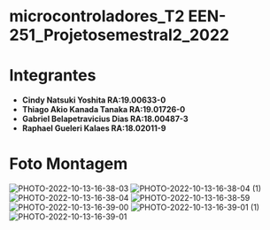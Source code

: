 # microcontroladores_T2 EEN-251_Projetosemestral2_2022

# Integrantes
- **Cindy Natsuki Yoshita          RA:19.00633-0**
- **Thiago Akio Kanada Tanaka      RA:19.01726-0**
- **Gabriel Belapetravicius Dias   RA:18.00487-3**
- **Raphael Gueleri Kalaes         RA:18.02011-9**

# Foto Montagem
![PHOTO-2022-10-13-16-38-03](https://user-images.githubusercontent.com/79462846/195697313-51d46c1c-6b0e-4c77-8ffb-456406aad053.jpg)
![PHOTO-2022-10-13-16-38-04 (1)](https://user-images.githubusercontent.com/79462846/195697317-ffd45400-8f1d-4f7d-b6ec-f1c67f44a7fa.jpg)
![PHOTO-2022-10-13-16-38-04](https://user-images.githubusercontent.com/79462846/195697318-246358f3-6ceb-47e9-b00b-95a4703c1c4e.jpg)
![PHOTO-2022-10-13-16-38-59](https://user-images.githubusercontent.com/79462846/195697322-156b5c1c-e305-4623-9dbe-ac978be6b8e3.jpg)
![PHOTO-2022-10-13-16-39-00](https://user-images.githubusercontent.com/79462846/195697325-3789ce4f-f04b-4ae9-a63f-ca184c12f184.jpg)
![PHOTO-2022-10-13-16-39-01 (1)](https://user-images.githubusercontent.com/79462846/195697330-5b8e2454-e49d-44f2-83b1-e33e27987d78.jpg)
![PHOTO-2022-10-13-16-39-01](https://user-images.githubusercontent.com/79462846/195697335-5e7d6db5-02fe-467e-9e7e-7e8ae27c5384.jpg)

